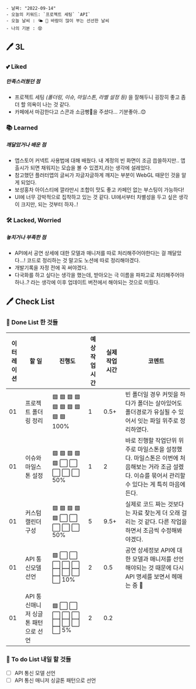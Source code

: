 ```
- 날짜: "2022-09-14"
- 오늘의 키워드: `프로젝트 세팅` `API`
- 오늘 날씨 : 🌤 🍃 바람이 많이 부는 선선한 날씨
- 나의 기분 : 😵 
```

## 🖊 3L

### 💕 Liked
##### 만족스러웠던 점 
- 프로젝트 세팅 _(폴더링, 이슈, 마일스톤, 라벨 설정 등)_ 을 잘해두니 굉장히 좋고 좀 더 할 의욕이 나는 것 같다.
- 카페에서 마감한다고 스콘과 소금빵🥖을 주셨다... 기분좋아..😊

### 📚 Learned
##### 깨달았거나 배운 점
- 앱스토어 커넥트 사용법에 대해 배웠다. 내 계정의 빈 화면이 조금 씁쓸하지만.. 앱 출시가 되면 채워지는 모습을 볼 수 있겠지,라는 생각에 설레었다.
- 참고했던 플러터앱의 글씨가 자글자글하게 깨지는 부분이 WebGL 때문인 것을 알게 되었다.
- 보성홍차 아이스티에 깔라만시 조합이 맛도 좋고 카페인 없는 부스팅이 가능하다! 
- UI에 너무 강박적으로 집착하고 있는 것 같다. UI에서부터 차별성을 두고 싶은 생각이 크지만, 되는 것부터 하자..!  

### 🛠 Lacked, Worried
##### 놓치거나 부족한 점
- API에서 공연 상세에 대한 모델과 매니저를 따로 처리해주어야한다는 걸 깨달았다...! 코드로 정리하는 것 말고도 노션에 따로 정리해야겠다. 
- 개발기록을 자정 전에 꼭 써야겠다. 
- 다국화를 하고 싶다는 생각을 했는데, 받아오는 극 이름을 파파고로 처리해주어야 하나..? 라는 생각에 이후 업데이트 버전에서 해야되는 것으로 미뤘다. 

## 🖊 Check List

### 🧸 Done List 한 것들

| 이터레이션 | 할 일 | 진행도 | 예상 작업시간 | 실제 작업시간 | 코멘트 |
| ---    | ---  | ---  |  ---      | ---       | --- | 
| 01 | 프로젝트 폴더링 정리  | 🟩 🟩 🟩 🟩 🟩 🟩 🟩 🟩 🟩 🟩 100% | 1 | 0.5+ | 빈 폴더일 경우 커밋을 하다가 폴더는 살아있어도 폴더경로가 유실될 수 있어서 잇는 파일 위주로 정리하였다. | 
| 01 | 이슈와 마일스톤 설정 |  🟩 🟩 🟩 🟩 🟩 ⬜️ ⬜️ ⬜️ ⬜️ ⬜️ 50% | 1 | 2 | 바로 진행할 작업단위 위주로 마일스톤을 설정했다. 마일스톤은 이번에 처음해보는 거라 조금 설렜다. 이슈를 묶어서 관리할 수 있다는 게 특히 마음에 든다. |
| 01 | 커스텀 캘린더 구성 |  🟩 🟩 🟩 🟩 🟩 ⬜️ ⬜️ ⬜️ ⬜️ ⬜️ 50% | 5 | 9.5+ | 실제로 코드 짜는 것보다는 자료 찾는게 더 오래 걸리는 것 같다. 다른 작업을 하면서 조금씩 수정해봐야겠다.  |
| 01 | API 통신모델 선언 |  🟩 ⬜️ ⬜️ ⬜️ ⬜️ ⬜️ ⬜️ ⬜️ ⬜️ ⬜️ 10% | 2 | 0.5 | 공연 상세정보 API에 대한 모델과 매니저를 선언해야되는 것 때문에 다시 API 명세를 보면서 헤매는 중 🫥  |
| 01 | API 통신매니저 싱글톤 패턴으로 선언 |  🟩 ⬜️ ⬜️ ⬜️ ⬜️ ⬜️ ⬜️ ⬜️ ⬜️ ⬜️ 5% | 2 | 0.2 |  |

### 📌 To do List 내일 할 것들

- [ ] API 통신 모델 선언
- [ ] API 통신 매니저 싱글톤 패턴으로 선언
